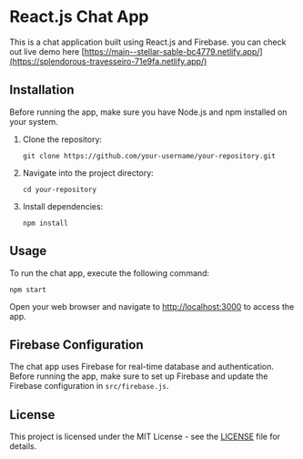 # React.js Chat App

This is a chat application built using React.js and Firebase.
you can check out live demo here [https://main--stellar-sable-bc4779.netlify.app/](https://splendorous-travesseiro-71e9fa.netlify.app/)

## Installation

Before running the app, make sure you have Node.js and npm installed on your system.

1. Clone the repository:
    ```
    git clone https://github.com/your-username/your-repository.git
    ```

2. Navigate into the project directory:
    ```
    cd your-repository
    ```

3. Install dependencies:
    ```
    npm install
    ```

## Usage

To run the chat app, execute the following command:
  ```
npm start
  ```

Open your web browser and navigate to [http://localhost:3000](http://localhost:3000) to access the app.

## Firebase Configuration

The chat app uses Firebase for real-time database and authentication. Before running the app, make sure to set up Firebase and update the Firebase configuration in `src/firebase.js`.

## License

This project is licensed under the MIT License - see the [LICENSE](LICENSE) file for details.
